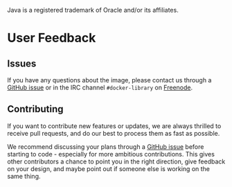Java is a registered trademark of Oracle and/or its affiliates.

# User Feedback

## Issues

If you have any questions about the image, please contact us through a [GitHub issue](https://github.com/docker-library/java/issues) or in the IRC channel `#docker-library` on [Freenode](https://freenode.net).

## Contributing

If you want to contribute new features or updates, we are always thrilled to receive pull requests, and do our best to process them as fast as possible.

We recommend discussing your plans through a [GitHub issue](https://github.com/docker-library/java/issues) before starting to code - especially for more ambitious contributions. This gives other contributors a chance to point you in the right direction, give feedback on your design, and maybe point out if someone else is working on the same thing.
